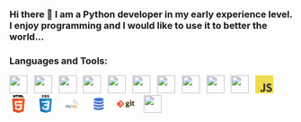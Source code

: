 ### Hi there 👋 I am a Python developer in my early experience level. I enjoy programming and I would like to use it to better the world...


### Languages and Tools:
<img height="32" width="32" src="https://skillicons.dev/icons?i=python">&nbsp;&nbsp;
<img height="32" width="32" src="https://skillicons.dev/icons?i=docker">&nbsp;&nbsp;
<img height="32" width="32" src="https://skillicons.dev/icons?i=django">&nbsp;&nbsp;
<img height="32" width="32" src="https://skillicons.dev/icons?i=flask">&nbsp;&nbsp;
<img height="32" width="32" src="https://skillicons.dev/icons?i=gitlab">&nbsp;&nbsp;
<img height="32" width="32" src="https://skillicons.dev/icons?i=postgres">&nbsp;&nbsp;
<img height="32" width="32" src="https://skillicons.dev/icons?i=selenium">&nbsp;&nbsp;
<img height="32" width="32" src="https://skillicons.dev/icons?i=css">&nbsp;&nbsp;
<img height="32" width="32" src="https://skillicons.dev/icons?i=html">&nbsp;&nbsp;
<img height="32" width="32" src="https://skillicons.dev/icons?i=idea">&nbsp;&nbsp;
<img height="32" width="32" src="https://raw.githubusercontent.com/github/explore/80688e429a7d4ef2fca1e82350fe8e3517d3494d/topics/javascript/javascript.png"> &nbsp;&nbsp; <img height="32" width="32" src="https://raw.githubusercontent.com/github/explore/80688e429a7d4ef2fca1e82350fe8e3517d3494d/topics/html/html.png"> &nbsp;&nbsp; <img height="32" width="32" src="https://raw.githubusercontent.com/github/explore/80688e429a7d4ef2fca1e82350fe8e3517d3494d/topics/css/css.png"> 
&nbsp;&nbsp; <img height="32" width="32" src="https://raw.githubusercontent.com/github/explore/80688e429a7d4ef2fca1e82350fe8e3517d3494d/topics/mysql/mysql.png"> &nbsp;&nbsp; <img height="32" width="32" src="https://raw.githubusercontent.com/github/explore/80688e429a7d4ef2fca1e82350fe8e3517d3494d/topics/sql/sql.png">
&nbsp;&nbsp;  <img height="32" width="32" src="https://raw.githubusercontent.com/github/explore/80688e429a7d4ef2fca1e82350fe8e3517d3494d/topics/git/git.png"> &nbsp;&nbsp; <img height="32" width="32" src="https://cdn-images-1.medium.com/max/228/1*DhdHDzruFyR4kN417zxiVA.png">


<!--
**aliemekestephen/aliemekestephen** is a ✨ _special_ ✨ repository because its `README.md` (this file) appears on your GitHub profile.

Here are some ideas to get you started:

- 🔭 I’m currently working on ...
- 🌱 I’m currently learning ...
- 👯 I’m looking to collaborate on ...
- 🤔 I’m looking for help with ...
- 💬 Ask me about ...
- 📫 How to reach me: ...
- 😄 Pronouns: ...
- ⚡ Fun fact: ...
-->
